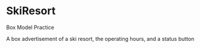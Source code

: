 # SkiResort
Box Model Practice

A box advertisement of a ski resort, the operating hours, and a status button

